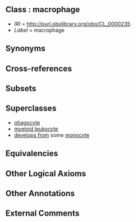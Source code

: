 
## Class : macrophage

 * *IRI* = http://purl.obolibrary.org/obo/CL_0000235
 * *Label* = macrophage

## Synonyms


## Cross-references


## Subsets


## Superclasses

 * [phagocyte](../../CL/34/CL_0000234.md)
 * [myeloid leukocyte](../../CL/66/CL_0000766.md)
 * [develops from](../../RO/02/RO_0002202.md) some [monocyte](../../CL/76/CL_0000576.md)

## Equivalencies


## Other Logical Axioms


## Other Annotations


## External Comments

